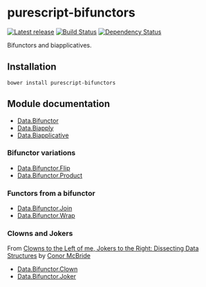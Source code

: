 # purescript-bifunctors

[![Latest release](http://img.shields.io/bower/v/purescript-bifunctors.svg)](https://github.com/purescript/purescript-bifunctors/releases)
[![Build Status](https://travis-ci.org/purescript/purescript-bifunctors.svg?branch=master)](https://travis-ci.org/purescript/purescript-bifunctors)
[![Dependency Status](https://www.versioneye.com/user/projects/55848c8136386100150003ef/badge.svg?style=flat)](https://www.versioneye.com/user/projects/55848c8136386100150003ef)

Bifunctors and biapplicatives.

## Installation

```
bower install purescript-bifunctors
```

## Module documentation

- [Data.Bifunctor](docs/Data.Bifunctor.md)
- [Data.Biapply](docs/Data.Biapply.md)
- [Data.Biapplicative](docs/Data.Biapplicative.md)

### Bifunctor variations

- [Data.Bifunctor.Flip](docs/Data.Bifunctor.Flip.md)
- [Data.Bifunctor.Product](docs/Data.Bifunctor.Product.md)

### Functors from a bifunctor

- [Data.Bifunctor.Join](docs/Data.Bifunctor.Join.md)
- [Data.Bifunctor.Wrap](docs/Data.Bifunctor.Wrap.md)

### Clowns and Jokers

From [Clowns to the Left of me, Jokers to the Right: Dissecting Data Structures](http://strictlypositive.org/CJ.pdf) by [Conor McBride](http://strictlypositive.org)

- [Data.Bifunctor.Clown](docs/Data.Bifunctor.Clown.md)
- [Data.Bifunctor.Joker](docs/Data.Bifunctor.Joker.md)
